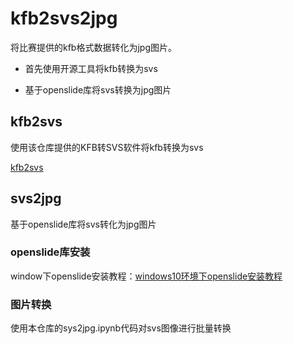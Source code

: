 # kfb2svs2jpg

将比赛提供的kfb格式数据转化为jpg图片。

* 首先使用开源工具将kfb转换为svs

* 基于openslide库将svs转换为jpg图片

## kfb2svs

使用该仓库提供的KFB转SVS软件将kfb转换为svs

[kfb2svs](https://github.com/tcmyxc/kfb2svs)

## svs2jpg

基于openslide库将svs转化为jpg图片

### openslide库安装

window下openslide安装教程：[windows10环境下openslide安装教程](https://blog.csdn.net/Tsehooo/article/details/111249064?utm_medium=distribute.pc_relevant.none-task-blog-2~default~baidujs_baidulandingword~default-1-111249064-blog-125790774.pc_relevant_3mothn_strategy_recovery&spm=1001.2101.3001.4242.2&utm_relevant_index=4)

### 图片转换

使用本仓库的sys2jpg.ipynb代码对svs图像进行批量转换